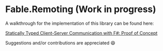 # Fable.Remoting (Work in progress)

A walkthrough for the implementation of this library can be found here:

[Statically Typed Client-Server Communication with F#: Proof of Concept](https://medium.com/@zaid.naom/statically-typed-client-server-communication-with-f-proof-of-concept-7e52cff4a625#.2ltqlajm4)

Suggestions and/or contributions are appreciated :smile:  
